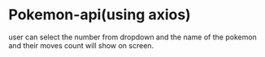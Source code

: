 # Pokemon-api(using axios)
user can select the number from dropdown and the name of the pokemon and their moves count will show on screen.
